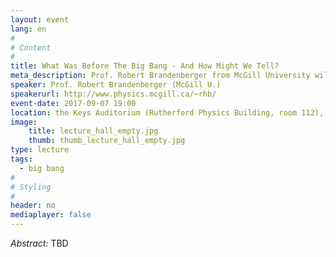 ```yaml
---
layout: event
lang: en
#
# Content
#
title: What Was Before The Big Bang - And How Might We Tell?
meta_description: Prof. Robert Brandenberger from McGill University will talk about his research on the origins of the universe and what came before.
speaker: Prof. Robert Brandenberger (McGill U.)
speakerurl: http://www.physics.mcgill.ca/~rhb/
event-date: 2017-09-07 19:00
location: the Keys Auditorium (Rutherford Physics Building, room 112), McGill University
image:
    title: lecture_hall_empty.jpg
    thumb: thumb_lecture_hall_empty.jpg
type: lecture
tags:
  - big bang
#
# Styling
#
header: no
mediaplayer: false
---
```

*Abstract:*
TBD
